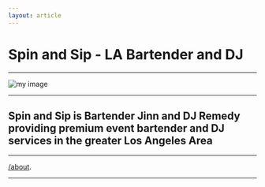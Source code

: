 ```yaml
---
layout: article
---
```


# Spin and Sip - LA Bartender and DJ

---

![my image](/landing.jpg)

---
## Spin and Sip is Bartender Jinn and DJ Remedy providing premium event bartender and DJ services in the greater Los Angeles Area

---

 [/about](/about). 

---
